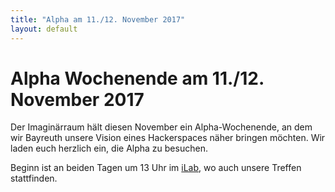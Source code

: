 ```yaml
---
title: "Alpha am 11./12. November 2017"
layout: default
---
```


# Alpha Wochenende am 11./12. November 2017

Der Imaginärraum hält diesen November ein Alpha-Wochenende, an dem wir
Bayreuth unsere Vision eines Hackerspaces näher bringen möchten. Wir
laden euch herzlich ein, die Alpha zu besuchen.

Beginn ist an beiden Tagen um 13 Uhr im [iLab][meeting], wo auch
unsere Treffen stattfinden.

[meeting]: /index.html#treffen
